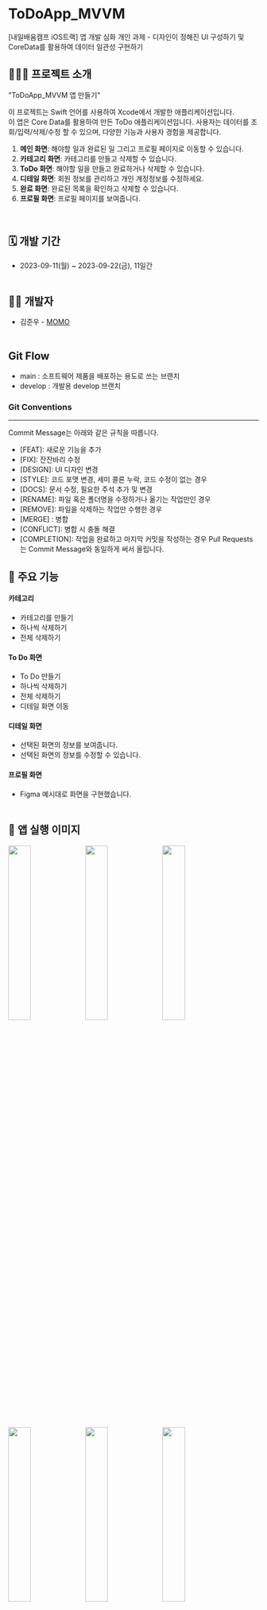  # ToDoApp_MVVM
[내일배움캠프 iOS트랙] 앱 개발 심화 개인 과제 - 디자인이 정해진 UI 구성하기 및 CoreData를 활용하여 데이터 일관성 구현하기
<br>

## 🧑🏻‍💻 프로젝트 소개
"ToDoApp_MVVM 앱 만들기"<p> 
이 프로젝트는 Swift 언어를 사용하여 Xcode에서 개발한 애플리케이션입니다. <br>
이 앱은 Core Data를 활용하여 만든 ToDo 애플리케이션입니다. 사용자는 데이터를 조회/입력/삭제/수정 할 수 있으며, 다양한 기능과 사용자 경험을 제공합니다.
1. **메인 화면**: 해야할 일과 완료된 일 그리고 프로필 페이지로 이동할 수 있습니다.
2. **카테고리 화면**: 카테고리를 만들고 삭제할 수 있습니다.
3. **ToDo 화면**: 해야할 일을 만들고 완료하거나 삭제할 수 있습니다.
4. **디테일 화면**: 회원 정보를 관리하고 개인 계정정보를 수정하세요.
5. **완료 화면**: 완료된 목록을 확인하고 삭제할 수 있습니다.
6. **프로필 화면**: 프로필 페이지를 보여줍니다.
<br>

## 🗓️ 개발 기간
* 2023-09-11(월) ~ 2023-09-22(금), 11일간
<br><br>

## 💁🏻 개발자
- 김준우 - [MOMO](https://github.com/jakkujakku)
<br><br>

## Git Flow
- main : 소프트웨어 제품을 배포하는 용도로 쓰는 브랜치
- develop : 개발용 develop 브랜치

### Git Conventions
---
Commit Message는 아래와 같은 규칙을 따릅니다.

- [FEAT]: 새로운 기능을 추가
- [FIX]: 잔잔바리 수정
- [DESIGN]: UI 디자인 변경
- [STYLE]: 코드 포맷 변경, 세미 콜론 누락, 코드 수정이 없는 경우
- [DOCS]: 문서 수정, 필요한 주석 추가 및 변경
- [RENAME]: 파일 혹은 폴더명을 수정하거나 옮기는 작업만인 경우
- [REMOVE]: 파일을 삭제하는 작업만 수행한 경우
- [MERGE] : 병합
- [CONFLICT]: 병합 시 충돌 해결
- [COMPLETION]: 작업을 완료하고 마지막 커밋을 작성하는 경우
Pull Requests는 Commit Message와 동일하게 써서 올립니다.

## 📌 주요 기능
#### 카테고리 
- 카테고리를 만들기
- 하나씩 삭제하기
- 전체 삭제하기

#### To Do 화면
- To Do 만들기
- 하나씩 삭제하기
- 전체 삭제하기
- 디테일 화면 이동

#### 디테일 화면
- 선택된 화면의 정보를 보여줍니다.
- 선택된 화면의 정보를 수정할 수 있습니다.

#### 프로필 화면
- Figma 예시대로 화면을 구현했습니다.
<br><br>

## 🧐 앱 실행 이미지
<img src="https://velog.velcdn.com/images/jakkujakku98/post/7efa2d8d-2b68-455d-9e60-21ee180d5187/image.png" width="30%" height="30%">
<img src="https://velog.velcdn.com/images/jakkujakku98/post/54ec5a4c-fed5-4a28-8be2-740b9c646865/image.png" width="30%" height="30%">
<img src="https://velog.velcdn.com/images/jakkujakku98/post/addeac5d-2dc2-4253-99b7-980eff18ccd6/image.png" width="30%" height="30%">
<img src="https://velog.velcdn.com/images/jakkujakku98/post/69e6f122-4aec-4ba8-8aa6-9eb94d41f45f/image.png" width="30%" height="30%">
<img src="https://velog.velcdn.com/images/jakkujakku98/post/607a5c8b-1c04-41ee-ac18-808dd2618902/image.png" width="30%" height="30%">
<img src="https://velog.velcdn.com/images/jakkujakku98/post/74c1e221-e0a2-4dae-86b4-dfeca76a63f4/image.png" width="30%" height="30%">
<img src="https://velog.velcdn.com/images/jakkujakku98/post/cc92950b-71a8-4056-b9a1-5216dced92ad/image.png" width="30%" height="30%">
<br><br>

## 앱 구조 - MVVM
### MODEL
- DataManager : CoreData context 보유
- MockupData : ProfileViewController와 ProfileCell의 이미지 목업 데이터 보유
- DataManager.xcdatamodeld : Core Data 

### VIEW
- MainViewController : 메인 페이지
- CategoryViewController : 카테고리 작성 페이지
- ToDoViewController : 해야할 일 작성 페이지
- DetailViewController : 해야할 일 세부사항 페이지
- CompletionViewController : 재사용할 UIBar 버튼
- ProfileViewController : 프로필 페이지

### ViewModel
- CategoryViewModel : 카테고리뷰에서 입력 받은 내용을 처리 & 데이터를 모델로 전달
- ToDoViewModel : ToDo뷰에서 입력 받은 내용을 처리 & 데이터를 모델로 전달
- CompletionViewModel : ToDo뷰에서 보낸 데이터를 CoreData 모델로 전달 & ToDo뷰와 Completion뷰에서 입력 받은 내용을 처리

## MVC 와 MVVM 비교
- MVC란? : 모델 - 뷰 - 컨트롤러로 이루어져 있는 패턴입니다. 유지보수와 구현이 쉬운 것이 장점이지만, 대규모 애플리케이션에서는 컨트롤러의 의존성 문제가 발생할 수 있는 단점이 있는 패턴입니다.

- MVVM란? : 모델 - 뷰 - 뷰모델로 이루어져 있는 패턴입니다. 뷰와 로직이 분리되어 유지보수가 쉬우며, 뷰와 뷰모델 사이를 자동 업데이트를 하기 때문에 MVC에 비해 코드를 조금 더 간결하게 만들 수 있습니다. 하지만 점점 더 많은 뷰 모델이 생긴다면, 관리 및 유지보수하기 까다롭다는 단점이 있습니다.

## UserDefaults와 CoreData의 차이점
- UserDefaults란? : 간단한 키-값 쌍을 사용하여 작은 양의 데이터를 영구 저장하는 데 사용됩니다.
간단한 설정 및 사용자 기본 설정 저장 같은 작은 데이터에 적합합니다.

- CoreData란? : CoreData를 사용하면 데이터를 데이터베이스에 저장하고 검색, 정렬 및 관리할 수 있으며, 복잡한 데이터 모델을 정의하고 관리하는 데 용이합니다.

- 둘의 차이점 : UserDefaults는 작은 양의 데이터를 저장하는 데 적합하며, 대규모 데이터 또는 구조화된 데이터를 저장하기에는 적합하지 않습니다. CoreData는 대규모 데이터와 복잡한 데이터 구조를 다루는 데 적합합니다.

## 기존의 MVC 코드와 MVVM으로 바꾼 코드 비교
- 기존의 MVC 코드 
- TodoWriteController : 데이터를 저장하는 코드
```swift
@IBAction func tappedSaveButton(_ sender: UIButton) {
        guard let text = textField.text else { return }
        let todoData = ToDoData(title: text, section: selectedSection)

        switch selectedSection {
        case Section.do.rawValue:
            DataManager.doData.insert(todoData, at: 0)
            DataManager.saveToDoUserDefaults()
        case Section.decide.rawValue:
            DataManager.decideData.insert(todoData, at: 0)
            DataManager.saveToDoUserDefaults()
        case Section.delegate.rawValue:
            DataManager.delegateData.insert(todoData, at: 0)
            DataManager.saveToDoUserDefaults()
        case Section.delete.rawValue:
            DataManager.deleteData.insert(todoData, at: 0)
            DataManager.saveToDoUserDefaults()
        default:
            return
        }
        navigationController?.popViewController(animated: true)
    }
```
- MVVM 패턴 코드 
- ToDoViewModel 부분의 데이터 저장하는 코드
```swift
class ToDoViewModel {
    private var todoList = CurrentValueSubject<[Task], Never>([])
    private var selectedItem = CurrentValueSubject<Task?, Never>(nil)
    private var detailItem = CurrentValueSubject<Task?, Never>(nil)

    var todoPublisher: AnyPublisher<[Task], Never> {
        return todoList.eraseToAnyPublisher()
    }

    var selectedPublisher: AnyPublisher<Task?, Never> {
        return selectedItem.eraseToAnyPublisher()
    }

    var detailPublisher: AnyPublisher<Task?, Never> {
        return detailItem.eraseToAnyPublisher()
    }

    var item: Task?

    var todos: [Task] = [] {
        didSet {
            todos.sort(by: { $0.date! > $1.date! })
            todoList.send(todos)
        }
    }

    var selectedCategory: Category? {
        didSet {
            readItem()
        }
    }

    var totalCount: Int {
        return todos.count
    }

    var title: String {
        return item?.title ?? ""
    }

    var date: String {
        return DataManager.dateFormatter(date: item?.date ?? Date())
    }

    var modified: String {
        return DataManager.dateFormatter(date: item?.modifyDate ?? Date())
    }

    func didSelecteItem(at indexPath: Int) {
        print("### \(#function)")
        let item = todos[indexPath]
        selectedItem.send(item)
    }

    func createItem(id: UUID, title: String, date: Date, modifyDate: Date?, isCompleted: Bool) {
        let newTask = Task(context: DataManager.context)
        newTask.id = id
        newTask.title = title
        newTask.date = Date()
        newTask.isCompleted = false
        newTask.parentCategory = selectedCategory
        todos.append(newTask)

        do {
            try DataManager.context.save()
            readItem()
        } catch {
            print("### Insert Error: \(error)")
        }
    }

    func readItem(with request: NSFetchRequest<Task> = Task.fetchRequest(), predicate: NSPredicate? = nil) {
        let categoryPredicate = NSPredicate(format: "parentCategory.title MATCHES %@", selectedCategory?.title ?? "")

        if let addtionalPredicate = predicate {
            request.predicate = NSCompoundPredicate(andPredicateWithSubpredicates: [categoryPredicate, addtionalPredicate])
        } else {
            request.predicate = categoryPredicate
        }

        do {
            todos = try DataManager.context.fetch(request)
            todoList.send(todos)
        } catch {
            // error
            print("패치 에러 : \(error)")
        }
    }

    func updateItem(task: Task?, newTitle: String, modifyDate: Date) {
        task?.title = newTitle
        task?.modifyDate = modifyDate

        do {
            try DataManager.context.save()
            todoList.send(todos)
            selectedItem.send(item)
        } catch {
            print("### Update Error: \(error)")
        }
    }

    func deleteItem(at indexPath: Int) {
        let itemIndexPath = todos[indexPath]
        DataManager.context.delete(itemIndexPath)

        do {
            try DataManager.context.save()
            readItem()
            todoList.send(todos)
        } catch {
            print("### Delete Error: \(error)")
        }
    }

    func deleteItems() {
        for task in todos {
            DataManager.context.delete(task)
        }

        do {
            try DataManager.context.save()
            readItem()
            todoList.send(todos)
        } catch {
            print("### Delete Error: \(error)")
        }
    }
}

```
- MVC 패턴
1. 데이터 로직이 Controller 부분에 노출이 되어 있다.
2. 뷰와 컨트롤러에서 UI 관련 로직이 혼재되어 코드가 복잡해질 수 있습니다.
3. 데이터를 뷰에 수동으로 업데이트해야 합니다.

- MVVM 패턴
1. 비즈니스 로직은 오로지 ViewModel을 통해서 접근할 수 있으므로, 각 구성 요소를 더 독립적으로 유지할 수 있고 비즈니스 로직을 분리할 수 있습니다.
2. 데이터 바인딩을 통해 뷰와 뷰모델 간의 자동 업데이트가 가능합니다.

## ToDo App_MVVM FlowChart
<img src="https://velog.velcdn.com/images/jakkujakku98/post/c3db60f3-8ba5-40dc-8f24-e2aeadf54590/image.png">

## CategoryController 작동 순서
<img src="https://velog.velcdn.com/images/jakkujakku98/post/6462b5fe-212c-4580-a339-43719e738afd/image.png">

## ToDoViewController 작동 순서
<img src="https://velog.velcdn.com/images/jakkujakku98/post/e682e2f5-fbbf-4839-9d9f-619e77f74e64/image.png">

## CompletionViewController 작동 순서
<img src="https://velog.velcdn.com/images/jakkujakku98/post/6f7f0e18-2261-4ef9-aa17-fec21f9fd16d/image.png">
